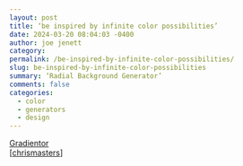 ```yaml
---
layout: post
title: ‘be inspired by infinite color possibilities’
date: 2024-03-20 08:04:03 -0400
author: joe jenett
category: 
permalink: /be-inspired-by-infinite-color-possibilities/
slug: be-inspired-by-infinite-color-possibilities
summary: ‘Radial Background Generator’
comments: false
categories:
  - color
  - generators
  - design
---
```

<a title="Gradientor - A minimalist, beautiful Radial Background Generator" href="https://gradientor.app/">Gradientor</a><br>[<a href="https://pinboard.in/u:chrismasters">chrismasters</a>]

<a href="https://brid.gy/publish/mastodon"></a>